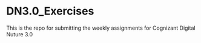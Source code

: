 # DN3.0_Exercises
This is the repo for submitting the weekly assignments for Cognizant Digital Nuture 3.0

